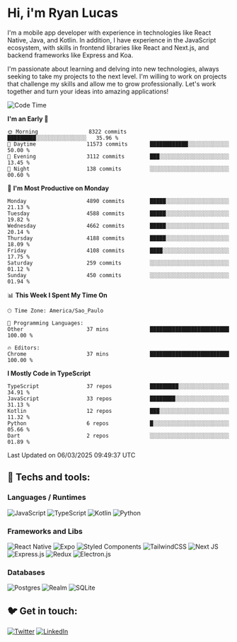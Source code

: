 # Hi, i'm Ryan Lucas

I'm a mobile app developer with experience in technologies like React Native, Java, and Kotlin.
In addition, I have experience in the JavaScript ecosystem, with skills in frontend libraries like React and Next.js, and backend frameworks like Express and Koa.

I'm passionate about learning and delving into new technologies, always seeking to take my projects to the next level. I'm willing to work on projects that challenge my skills and allow me to grow professionally. Let's work together and turn your ideas into amazing applications!


<!--START_SECTION:waka-->
![Code Time](http://img.shields.io/badge/Code%20Time-1%2C212%20hrs%2055%20mins-blue)

**I'm an Early 🐤** 

```text
🌞 Morning                8322 commits        █████████░░░░░░░░░░░░░░░░   35.96 % 
🌆 Daytime                11573 commits       ████████████░░░░░░░░░░░░░   50.00 % 
🌃 Evening                3112 commits        ███░░░░░░░░░░░░░░░░░░░░░░   13.45 % 
🌙 Night                  138 commits         ░░░░░░░░░░░░░░░░░░░░░░░░░   00.60 % 
```
📅 **I'm Most Productive on Monday** 

```text
Monday                   4890 commits        █████░░░░░░░░░░░░░░░░░░░░   21.13 % 
Tuesday                  4588 commits        █████░░░░░░░░░░░░░░░░░░░░   19.82 % 
Wednesday                4662 commits        █████░░░░░░░░░░░░░░░░░░░░   20.14 % 
Thursday                 4188 commits        █████░░░░░░░░░░░░░░░░░░░░   18.09 % 
Friday                   4108 commits        ████░░░░░░░░░░░░░░░░░░░░░   17.75 % 
Saturday                 259 commits         ░░░░░░░░░░░░░░░░░░░░░░░░░   01.12 % 
Sunday                   450 commits         ░░░░░░░░░░░░░░░░░░░░░░░░░   01.94 % 
```


📊 **This Week I Spent My Time On** 

```text
🕑︎ Time Zone: America/Sao_Paulo

💬 Programming Languages: 
Other                    37 mins             █████████████████████████   100.00 % 

🔥 Editors: 
Chrome                   37 mins             █████████████████████████   100.00 % 
```

**I Mostly Code in TypeScript** 

```text
TypeScript               37 repos            █████████░░░░░░░░░░░░░░░░   34.91 % 
JavaScript               33 repos            ████████░░░░░░░░░░░░░░░░░   31.13 % 
Kotlin                   12 repos            ███░░░░░░░░░░░░░░░░░░░░░░   11.32 % 
Python                   6 repos             █░░░░░░░░░░░░░░░░░░░░░░░░   05.66 % 
Dart                     2 repos             ░░░░░░░░░░░░░░░░░░░░░░░░░   01.89 % 
```




 Last Updated on 06/03/2025 09:49:37 UTC
<!--END_SECTION:waka-->

## 🔧 Techs and tools: 

### Languages / Runtimes
![JavaScript](https://img.shields.io/badge/javascript-%23323330.svg?style=for-the-badge&logo=javascript&logoColor=%23F7DF1E)
![TypeScript](https://img.shields.io/badge/typescript-%23007ACC.svg?style=for-the-badge&logo=typescript&logoColor=white)
![Kotlin](https://img.shields.io/badge/kotlin-%230095D5.svg?style=for-the-badge&logo=kotlin&logoColor=white) ![Python](https://img.shields.io/badge/python-3670A0?style=for-the-badge&logo=python&logoColor=ffdd54)

### Frameworks and Libs
![React Native](https://img.shields.io/badge/react_native-%2320232a.svg?style=for-the-badge&logo=react&logoColor=%2361DAFB)
![Expo](https://img.shields.io/badge/expo-1C1E24?style=for-the-badge&logo=expo&logoColor=#D04A37)
![Styled Components](https://img.shields.io/badge/styled--components-DB7093?style=for-the-badge&logo=styled-components&logoColor=white)
![TailwindCSS](https://img.shields.io/badge/tailwindcss-%2338B2AC.svg?style=for-the-badge&logo=tailwind-css&logoColor=white)
![Next JS](https://img.shields.io/badge/Next-black?style=for-the-badge&logo=next.js&logoColor=white)
![Express.js](https://img.shields.io/badge/express.js-%23404d59.svg?style=for-the-badge&logo=express&logoColor=%2361DAFB)
![Redux](https://img.shields.io/badge/redux-%23593d88.svg?style=for-the-badge&logo=redux&logoColor=white)
![Electron.js](https://img.shields.io/badge/Electron-191970?style=for-the-badge&logo=Electron&logoColor=white)

### Databases
![Postgres](https://img.shields.io/badge/postgres-%23316192.svg?style=for-the-badge&logo=postgresql&logoColor=white)
![Realm](https://img.shields.io/badge/Realm-39477F?style=for-the-badge&logo=realm&logoColor=white)
![SQLite](https://img.shields.io/badge/sqlite-%2307405e.svg?style=for-the-badge&logo=sqlite&logoColor=white)

## 🐦 Get in touch:

[![Twitter](https://img.shields.io/badge/Twitter-%231DA1F2.svg?style=for-the-badge&logo=Twitter&logoColor=white)](https://twitter.com/ryangst_)
[![LinkedIn](https://img.shields.io/badge/linkedin-%230077B5.svg?style=for-the-badge&logo=linkedin&logoColor=white)](https://www.linkedin.com/in/ryan-lucas-machado/)
